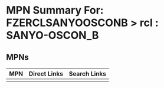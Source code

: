 



# MPN Summary For: FZERCLSANYOOSCONB > rcl : SANYO-OSCON_B

## MPNs
  

|MPN|Direct Links|Search Links|
| :--- | :--- | :--- |
||||
